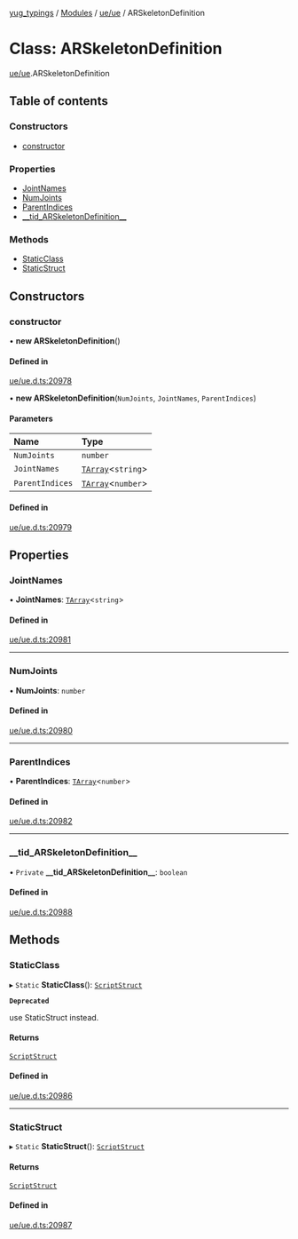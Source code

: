 [yug_typings](../README.md) / [Modules](../modules.md) / [ue/ue](../modules/ue_ue.md) / ARSkeletonDefinition

# Class: ARSkeletonDefinition

[ue/ue](../modules/ue_ue.md).ARSkeletonDefinition

## Table of contents

### Constructors

- [constructor](ue_ue.ARSkeletonDefinition.md#constructor)

### Properties

- [JointNames](ue_ue.ARSkeletonDefinition.md#jointnames)
- [NumJoints](ue_ue.ARSkeletonDefinition.md#numjoints)
- [ParentIndices](ue_ue.ARSkeletonDefinition.md#parentindices)
- [\_\_tid\_ARSkeletonDefinition\_\_](ue_ue.ARSkeletonDefinition.md#__tid_arskeletondefinition__)

### Methods

- [StaticClass](ue_ue.ARSkeletonDefinition.md#staticclass)
- [StaticStruct](ue_ue.ARSkeletonDefinition.md#staticstruct)

## Constructors

### constructor

• **new ARSkeletonDefinition**()

#### Defined in

[ue/ue.d.ts:20978](https://github.com/YugMetaverse/yug_typings/blob/b7d9b19/ue/ue.d.ts#L20978)

• **new ARSkeletonDefinition**(`NumJoints`, `JointNames`, `ParentIndices`)

#### Parameters

| Name | Type |
| :------ | :------ |
| `NumJoints` | `number` |
| `JointNames` | [`TArray`](../interfaces/ue_puerts.TArray.md)<`string`\> |
| `ParentIndices` | [`TArray`](../interfaces/ue_puerts.TArray.md)<`number`\> |

#### Defined in

[ue/ue.d.ts:20979](https://github.com/YugMetaverse/yug_typings/blob/b7d9b19/ue/ue.d.ts#L20979)

## Properties

### JointNames

• **JointNames**: [`TArray`](../interfaces/ue_puerts.TArray.md)<`string`\>

#### Defined in

[ue/ue.d.ts:20981](https://github.com/YugMetaverse/yug_typings/blob/b7d9b19/ue/ue.d.ts#L20981)

___

### NumJoints

• **NumJoints**: `number`

#### Defined in

[ue/ue.d.ts:20980](https://github.com/YugMetaverse/yug_typings/blob/b7d9b19/ue/ue.d.ts#L20980)

___

### ParentIndices

• **ParentIndices**: [`TArray`](../interfaces/ue_puerts.TArray.md)<`number`\>

#### Defined in

[ue/ue.d.ts:20982](https://github.com/YugMetaverse/yug_typings/blob/b7d9b19/ue/ue.d.ts#L20982)

___

### \_\_tid\_ARSkeletonDefinition\_\_

• `Private` **\_\_tid\_ARSkeletonDefinition\_\_**: `boolean`

#### Defined in

[ue/ue.d.ts:20988](https://github.com/YugMetaverse/yug_typings/blob/b7d9b19/ue/ue.d.ts#L20988)

## Methods

### StaticClass

▸ `Static` **StaticClass**(): [`ScriptStruct`](ue_ue.ScriptStruct.md)

**`Deprecated`**

use StaticStruct instead.

#### Returns

[`ScriptStruct`](ue_ue.ScriptStruct.md)

#### Defined in

[ue/ue.d.ts:20986](https://github.com/YugMetaverse/yug_typings/blob/b7d9b19/ue/ue.d.ts#L20986)

___

### StaticStruct

▸ `Static` **StaticStruct**(): [`ScriptStruct`](ue_ue.ScriptStruct.md)

#### Returns

[`ScriptStruct`](ue_ue.ScriptStruct.md)

#### Defined in

[ue/ue.d.ts:20987](https://github.com/YugMetaverse/yug_typings/blob/b7d9b19/ue/ue.d.ts#L20987)
